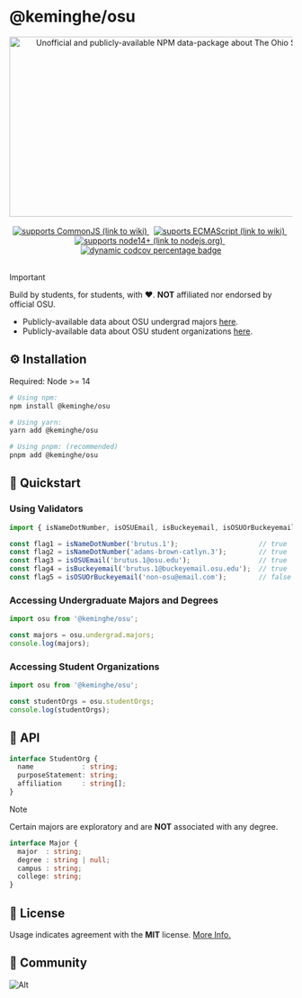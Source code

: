 # @keminghe/osu

<div align=center>
  <img
    src="https://socialify.git.ci/KemingHe/OSU/image?description=1&descriptionEditable=Unofficial%20and%20publicly-available%20NPM%20data-package%20about%20%0AThe%20Ohio%20State%20University.&language=1&name=1&owner=1&theme=Light"
    alt="Unofficial and publicly-available NPM data-package about The Ohio State University."
    width="640"
    height="320"
  />
</div>
<br/>
<div align="center">
  <a href="https://en.wikipedia.org/wiki/CommonJS" >
    <img
      src="https://img.shields.io/badge/Supports-CommonJS-yellow"
      alt="supports CommonJS (link to wiki)"
    />
  </a>
  <span>&nbsp;</span>
  <a href="https://codecov.io/gh/KemingHe/ECMAScript" >
    <img
      src="https://img.shields.io/badge/Supports-ECMAScript-purple"
      alt="suports ECMAScript (link to wiki)"
    />
  </a>
  <span>&nbsp;</span>
  <a href="https://nodejs.org/en" >
    <img
      src="https://img.shields.io/badge/Supports-node14+-blue"
      alt="supports node14+ (link to nodejs.org)"
    />
  </a>
  <span>&nbsp;</span>
  <a href="https://codecov.io/gh/KemingHe/OSU" >
    <img
      src="https://codecov.io/gh/KemingHe/OSU/graph/badge.svg?token=WBJAbAtPTt"
      alt="dynamic codcov percentage badge"
    />
  </a>
</div>
<br/>

> [!IMPORTANT]
>
> Build by students, for students, with :heart:. **NOT** affiliated nor endorsed by official OSU.
>
> * Publicly-available data about OSU undergrad majors [here](https://undergrad.osu.edu/majors-and-academics/majors).
> * Publicly-available data about OSU student organizations [here](https://activities.osu.edu/involvement/student_organizations).

## :gear: Installation

Required: Node >= 14

```bash
# Using npm:
npm install @keminghe/osu

# Using yarn:
yarn add @keminghe/osu

# Using pnpm: (recommended)
pnpm add @keminghe/osu
```

## :rocket: Quickstart

### Using Validators

```typescript
import { isNameDotNumber, isOSUEmail, isBuckeyemail, isOSUOrBuckeyemail } from '@keminghe/osu';
```

```typescript
const flag1 = isNameDotNumber('brutus.1');                    // true
const flag2 = isNameDotNumber('adams-brown-catlyn.3');        // true
const flag3 = isOSUEmail('brutus.1@osu.edu');                 // true
const flag4 = isBuckeyemail('brutus.1@buckeyemail.osu.edu');  // true
const flag5 = isOSUOrBuckeyemail('non-osu@email.com');        // false
```

### Accessing Undergraduate Majors and Degrees

```typescript
import osu from '@keminghe/osu';

const majors = osu.undergrad.majors;
console.log(majors);
```

### Accessing Student Organizations

```typescript
import osu from '@keminghe/osu';

const studentOrgs = osu.studentOrgs;
console.log(studentOrgs);
```

## :blue_book: API

```typescript
interface StudentOrg {
  name            : string;
  purposeStatement: string;
  affiliation     : string[];
}
```


> [!NOTE]
>
> Certain majors are exploratory and are **NOT** associated with any degree.

```typescript
interface Major {
  major  : string;
  degree : string | null;
  campus : string;
  college: string;
}
```

## :key: License

Usage indicates agreement with the **MIT** license. [More Info.](https://mit-license.org/)

## :seedling: Community

![Alt](https://repobeats.axiom.co/api/embed/918a96fb67e64cd9979c35e7bfbd51dd9417e11e.svg "Repobeats analytics image")
